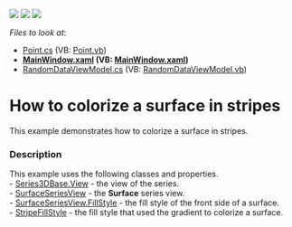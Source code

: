 <!-- default badges list -->
![](https://img.shields.io/endpoint?url=https://codecentral.devexpress.com/api/v1/VersionRange/128568826/22.2.2%2B)
[![](https://img.shields.io/badge/Open_in_DevExpress_Support_Center-FF7200?style=flat-square&logo=DevExpress&logoColor=white)](https://supportcenter.devexpress.com/ticket/details/T463568)
[![](https://img.shields.io/badge/📖_How_to_use_DevExpress_Examples-e9f6fc?style=flat-square)](https://docs.devexpress.com/GeneralInformation/403183)
<!-- default badges end -->
<!-- default file list -->
*Files to look at*:

* [Point.cs](./CS/RandomSurface/Model/Point.cs) (VB: [Point.vb](./VB/RandomSurface/Model/Point.vb))
* **[MainWindow.xaml](./CS/RandomSurface/View/MainWindow.xaml) (VB: [MainWindow.xaml](./VB/RandomSurface/View/MainWindow.xaml))**
* [RandomDataViewModel.cs](./CS/RandomSurface/ViewModel/RandomDataViewModel.cs) (VB: [RandomDataViewModel.vb](./VB/RandomSurface/ViewModel/RandomDataViewModel.vb))
<!-- default file list end -->
# How to colorize a surface in stripes


This example demonstrates how to colorize a surface in stripes.


<h3>Description</h3>

This example uses the following classes and properties.<br>-&nbsp;<a href="https://documentation.devexpress.com/#WPF/DevExpressXpfChartsSeries3DBase_Viewtopic">Series3DBase.View</a>&nbsp;- the view of the series.<br>-&nbsp;<a href="https://documentation.devexpress.com/#WPF/clsDevExpressXpfChartsSurfaceSeriesViewtopic">SurfaceSeriesView</a>&nbsp;- the&nbsp;<strong>Surface</strong>&nbsp;series view.<br>-&nbsp;<a href="https://documentation.devexpress.com/#WPF/DevExpressXpfChartsSurfaceSeriesView_FillStyletopic">SurfaceSeriesView.FillStyle</a>&nbsp;- the&nbsp;fill style of the front side of a surface.<br>-&nbsp;<a href="https://documentation.devexpress.com/#WPF/clsDevExpressXpfChartsStripeFillStyletopic">StripeFillStyle</a>&nbsp;- the&nbsp;fill style that used the gradient to colorize a surface.

<br/>


